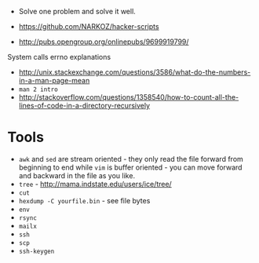 - Solve one problem and solve it well.

- https://github.com/NARKOZ/hacker-scripts
- http://pubs.opengroup.org/onlinepubs/9699919799/

System calls errno explanations
- http://unix.stackexchange.com/questions/3586/what-do-the-numbers-in-a-man-page-mean
- `man 2 intro`
- http://stackoverflow.com/questions/1358540/how-to-count-all-the-lines-of-code-in-a-directory-recursively

# Tools
- `awk` and `sed` are stream oriented - they only read the file forward from beginning to end while `vim` is buffer oriented - you can move forward and backward in the file as you like.
- `tree` - http://mama.indstate.edu/users/ice/tree/
- `cut`
- `hexdump -C yourfile.bin` - see file bytes
- `env`
- `rsync`
- `mailx`
- `ssh`
- `scp`
- `ssh-keygen`
